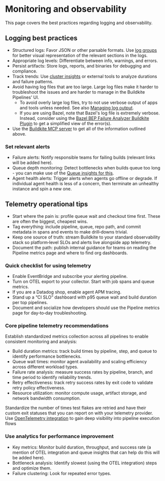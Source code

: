 # Monitoring and observability

This page covers the best practices regarding logging and observability.

## Logging best practices

- Structured logs: Favor JSON or other parsable formats. Use [log groups](/docs/pipelines/configure/managing-log-output#grouping-log-output) for better visual representation of the relevant sections in the logs.
- Appropriate log levels: Differentiate between info, warnings, and errors.
- Persist artifacts: Store logs, reports, and binaries for debugging and compliance.
- Track trends: Use [cluster insights](/docs/pipelines/insights/clusters) or external tools to analyze durations and failure patterns.
- Avoid having log files that are too large. Large log files make it harder to troubleshoot the issues and are harder to manage in the Buildkite Pipelines' UI.
    * To avoid overly large log files, try to not use verbose output of apps and tools unless needed. See also [Managing log output](/docs/pipelines/configure/managing-log-output#log-output-limits).
    * If you are using Bazel, note that Bazel's log file is extremely verbose. Instead, consider using the [Bazel BEP Failure Analyzer Buildkite Plugin](https://buildkite.com/resources/plugins/buildkite-plugins/bazel-annotate-buildkite-plugin/) to get a simplified view of the error(s).
- Use the [Buildkite MCP server](/docs/apis/mcp-server) to get all of the information outlined above.

### Set relevant alerts

- Failure alerts: Notify responsible teams for failing builds (relevant links will be added here).
- Queue depth monitoring: Detect bottlenecks when builds queue too long - you can make use of the [Queue insights for this](/docs/pipelines/insights/queue-metrics).
- Agent health alerts: Trigger alerts when agents go offline or degrade. If individual agent health is less of a concern, then terminate an unhealthy instance and spin a new one.

## Telemetry operational tips

- Start where the pain is: profile queue wait and checkout time first. These are often the biggest, cheapest wins.
- Tag everything: include pipeline, queue, repo path, and commit metadata in spans and events to make drill‑downs trivial.
- Keep one source of truth: stream Buildkite to your standard observability stack so platform‑level SLOs and alerts live alongside app telemetry.
- Document the path: publish internal guidance for teams on reading the Pipeline metrics page and where to find org dashboards.

### Quick checklist for using telemetry

- Enable EventBridge and subscribe your alerting pipeline.
- Turn on OTEL export to your collector. Start with job spans and queue metrics.
- If you are a Datadog shop, enable agent APM tracing.
- Stand up a “CI SLO” dashboard with p95 queue wait and build duration per top pipelines.
- Document and socialize how developers should use the Pipeline metrics page for day‑to‑day troubleshooting.

### Core pipeline telemetry recommendations

Establish standardized metrics collection across all pipelines to enable consistent monitoring and analysis:

- Build duration metrics: track build times by pipeline, step, and queue to identify performance bottlenecks.
- Queue wait times: monitor agent availability and scaling efficiency across different workload types.
- Failure rate analysis: measure success rates by pipeline, branch, and time period to identify reliability trends.
- Retry effectiveness: track retry success rates by exit code to validate retry policy effectiveness.
- Resource utilization: monitor compute usage, artifact storage, and network bandwidth consumption.

Standardize the number of times test flakes are retried and have their custom exit statuses that you can report on with your telemetry provider. Use [OpenTelemetry integration](/docs/pipelines/integrations/observability/opentelemetry#opentelemetry-tracing-notification-service) to gain deep visibility into pipeline execution flows

### Use analytics for performance improvement

- Key metrics: Monitor build duration, throughput, and success rate (a mention of OTEL integration and queue insights that can help do this will be added here).
- Bottleneck analysis: Identify slowest (using the OTEL integration) steps and optimize them.
- Failure clustering: Look for repeated error types.
